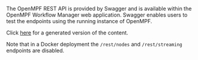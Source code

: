 The OpenMPF REST API is provided by Swagger and is available within the OpenMPF Workflow Manager web application. Swagger enables users to test the endpoints using the running instance of OpenMPF.

Click <a href="../html/REST-API.html" target="_blank">here</a> for a generated version of the content.

Note that in a Docker deployment the `/rest/nodes` and `/rest/streaming` endpoints are disabled.